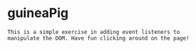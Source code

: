 # guineaPig

    This is a simple exercise in adding event listeners to 
    manipulate the DOM. Have fun clicking around on the page!